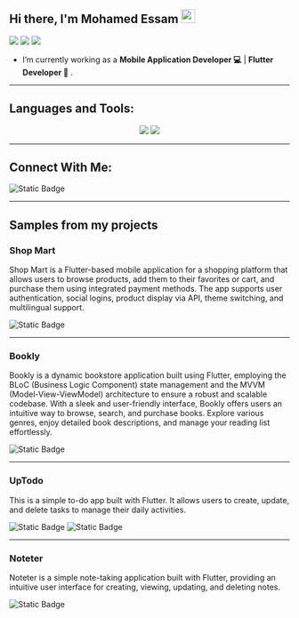 <h2> Hi there, I'm Mohamed Essam <img src="https://media.giphy.com/media/hvRJCLFzcasrR4ia7z/giphy.gif" width="25px" height ="25px"> </h2>

![](https://img.shields.io/badge/Mobile-Engineer-purple)  ![](https://img.shields.io/badge/Flutter-Expert-informational) ![](https://img.shields.io/badge/Dart-Lover-6B9CB0) 

- I’m currently working as a **Mobile Application Developer 💻** |  **Flutter Developer 📱** .

<hr>

## Languages and Tools:
<div align="center">
    <img src="https://skillicons.dev/icons?i=flutter,dart,firebase,cpp,java" />
    <img src="https://skillicons.dev/icons?i=github,androidstudio,vscode,figma,postman,git" /><br>
</div>

<hr>

## Connect With Me:


![Static Badge](https://img.shields.io/badge/whatsapp-%20green?style=for-the-badge&logo=whatsapp&link=https%3A%2F%2Fwa.me%2F%2B201019664820)


<hr>


## Samples from my projects  

### Shop Mart
Shop Mart is a Flutter-based mobile application for a shopping platform that allows users to browse products, add them to their favorites or cart, and purchase them using integrated payment methods. The app supports user authentication, social logins, product display via API, theme switching, and multilingual support.

<p>

![Static Badge](https://img.shields.io/badge/GET%20IT%20IN%20GITHUB-%20%20?style=for-the-badge&logo=GitHub&color=black&link=https%3A%2F%2Fgithub.com%2FMohamedEssam9009%2FShop-Mart)

<hr>

### Bookly 
Bookly is a dynamic bookstore application built using Flutter, employing the BLoC (Business Logic Component) state management and the MVVM (Model-View-ViewModel) architecture to ensure a robust and scalable codebase. With a sleek and user-friendly interface, Bookly offers users an intuitive way to browse, search, and purchase books. Explore various genres, enjoy detailed book descriptions, and manage your reading list effortlessly.

![Static Badge](https://img.shields.io/badge/GET%20IT%20IN%20GITHUB-%20%20?style=for-the-badge&logo=GitHub&color=black&link=https%3A%2F%2Fgithub.com%2FMohamedEssam9009%2FBookly)

<hr>

### UpTodo
This is a simple to-do app built with Flutter. It allows users to create, update, and delete tasks to manage their daily activities.

![Static Badge](https://img.shields.io/badge/GET%20IT%20IN%20GITHUB-%20%20?style=for-the-badge&logo=GitHub&color=black&link=https%3A%2F%2Fgithub.com%2FMohamedEssam9009%2FUpTodo)
![Static Badge](https://img.shields.io/badge/GET%20IT%20IN%20GOOGLE%20PLAY-%20blue?style=for-the-badge&logo=googleplay&link=https%3A%2F%2Fplay.google.com%2Fstore%2Fapps%2Fdetails%3Fid%3Dcom.mohamed.uptodo)

<hr>

### Noteter
Noteter is a simple note-taking application built with Flutter, providing an intuitive user interface for creating, viewing, updating, and deleting notes.

![Static Badge](https://img.shields.io/badge/GIT%20IT%20IN%20GITHUB-black?style=for-the-badge&logo=github&link=https%3A%2F%2Fgithub.com%2FMohamedEssam9009%2FNoteter)





